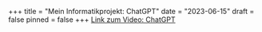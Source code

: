 +++
title = "Mein Informatikprojekt: ChatGPT"
date = "2023-06-15"
draft = false
pinned = false
+++
[Link zum Video: ChatGPT](https://muristalden-my.sharepoint.com/:v:/r/personal/charlie_winfield_stud_muristalden_ch/Documents/Microsoft%20Teams%20Chat%20Files/OCVideo.708463266.778555.mp4?csf=1&web=1&e=nAZ5B9)